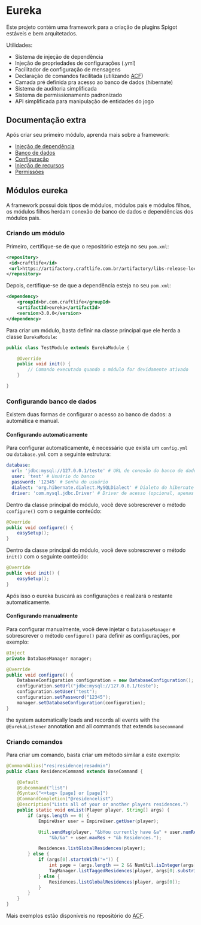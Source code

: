 # Eureka

Este projeto contém uma framework para a criação de plugins Spigot estáveis e bem arquitetados.

Utilidades:

* Sistema de injeção de dependência
* Injeção de propriedades de configurações (.yml)
* Facilitador de configuração de mensagens
* Declaração de comandos facilitada (utilizando [ACF](https://github.com/aikar/commands))
* Camada pré definida pra acesso ao banco de dados (hibernate)
* Sistema de auditoria simplificada
* Sistema de permissionamento padronizado
* API simplificada para manipulação de entidades do jogo

## Documentação extra

Após criar seu primeiro módulo, aprenda mais sobre a framework:

* [Injeção de dependência](docs/dependency_injection.md)
* [Banco de dados](docs/database.md)
* [Configuração](docs/configuration.md)
* [Injeção de recursos](docs/resources.md)
* [Permissões](docs/permissions.md)

## Módulos eureka

A framework possui dois tipos de módulos, módulos pais e módulos filhos, os módulos filhos herdam conexão de banco de dados e dependências dos módulos pais.

### Criando um módulo

Primeiro, certifique-se de que o repositório esteja no seu `pom.xml`:

```xml
<repository>
 <id>craftlife</id>
 <url>https://artifactory.craftlife.com.br/artifactory/libs-release-local</url>
</repository>
```

Depois, certifique-se de que a dependência esteja no seu `pom.xml`:

```xml
<dependency>
    <groupId>br.com.craftlife</groupId>
    <artifactId>eureka</artifactId>
    <version>3.0.0</version>
</dependency>
```

Para criar um módulo, basta definir na classe principal que ele herda a classe `EurekaModule`:

```java
public class TestModule extends EurekaModule {

    @Override
    public void init() {
        // Comando executado quando o módulo for devidamente ativado
    }

}
```

### Configurando banco de dados

Existem duas formas de configurar o acesso ao banco de dados: a automática e manual.

#### Configurando automaticamente

Para configurar automaticamente, é necessário que exista um `config.yml` ou `database.yml` com a seguinte estrutura:

```yaml
database:
  url: 'jdbc:mysql://127.0.0.1/teste' # URL de conexão do banco de dados
  user: 'test' # Usuário do banco
  password: '12345' # Senha do usuário
  dialect: 'org.hibernate.dialect.MySQLDialect' # Dialeto do hibernate (opcional, apenas necessário caso seja utilizado outro banco de dados)
  driver: 'com.mysql.jdbc.Driver' # Driver de acesso (opcional, apenas necessário caso seja utilizado outro banco de dados)

```

Dentro da classe principal do módulo, você deve sobrescrever o método `configure()` com o seguinte conteúdo:

```java
@Override
public void configure() {
    easySetup();
}
```

Dentro da classe principal do módulo, você deve sobrescrever o método `init()` com o seguinte conteúdo:

```java
@Override
public void init() {
    easySetup();
}
```

Após isso o eureka buscará as configurações e realizará o restante automaticamente.

#### Configurando manualmente

Para configurar manualmente, você deve injetar o `DatabaseManager` e sobrescrever o método `configure()` para definir as configurações, por exemplo:

```java
@Inject
private DatabaseManager manager;

@Override
public void configure() {
    DatabaseConfiguration configuration = new DatabaseConfiguration();
    configuration.setUrl("jdbc:mysql://127.0.0.1/teste");
    configuration.setUser("test");
    configuration.setPassword("12345");
    manager.setDatabaseConfiguration(configuration);
}
```
the system automatically loads and records all events with the `@EurekaListener` annotation and all commands that extends `basecommand`


### Criando comandos

Para criar um comando, basta criar um método similar a este exemplo:

```java
@CommandAlias("res|residence|resadmin")
public class ResidenceCommand extends BaseCommand {

    @Default
    @Subcommand("list")
    @Syntax("<+tag> [page] or [page]")
    @CommandCompletion("@residencelist")
    @Description("Lists all of your or another players residences.")
    public static void onList(Player player, String[] args) {
        if (args.length == 0) {
            EmpireUser user = EmpireUser.getUser(player);

            Util.sendMsg(player, "&bYou currently have &a" + user.numRes +
                "&b/&a" + user.maxRes + "&b Residences.");

            Residences.listGlobalResidences(player);
        } else {
            if (args[0].startsWith("+")) {
                int page = (args.length == 2 && NumUtil.isInteger(args[1])) ? Integer.parseInt(args[1]) : 1;
                TagManager.listTaggedResidences(player, args[0].substring(1), page);
            } else {
                Residences.listGlobalResidences(player, args[0]);
            }
        }
    }
}
```

Mais exemplos estão disponíveis no repositório do [ACF](https://github.com/aikar/commands).
